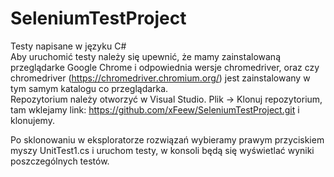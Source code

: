 # SeleniumTestProject

Testy napisane w języku C#</br>
Aby uruchomić testy należy się upewnić, że mamy zainstalowaną przeglądarke Google Chrome i odpowiednia wersje chromedriver, oraz czy chromedriver (https://chromedriver.chromium.org/) jest zainstalowany w tym samym katalogu co przeglądarka.</br>
Repozytorium należy otworzyć w Visual Studio. Plik -> Klonuj repozytorium, tam wklejamy link: https://github.com/xFeew/SeleniumTestProject.git i klonujemy.</br>

Po sklonowaniu w eksploratorze rozwiązań wybieramy prawym przyciskiem myszy UnitTest1.cs i uruchom testy, w konsoli będą się wyświetlać wyniki poszczególnych testów.

